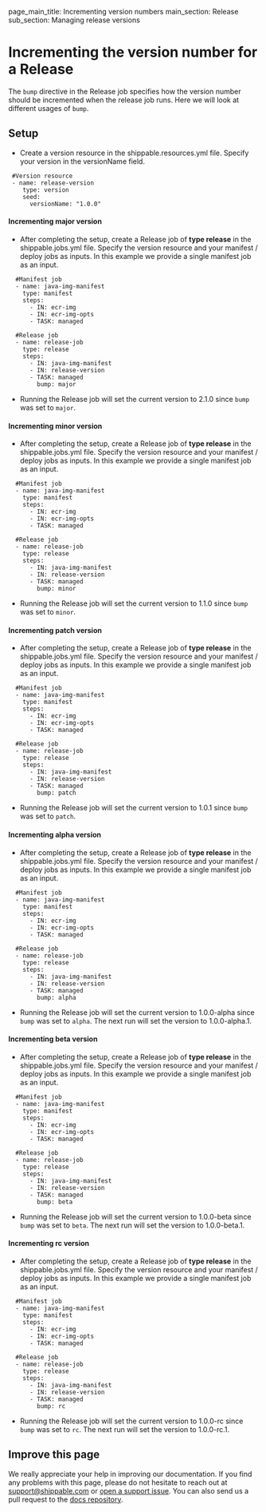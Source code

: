page_main_title: Incrementing version numbers
main_section: Release
sub_section: Managing release versions


# Incrementing the version number for a Release

The `bump` directive in the Release job specifies how the version number should be incremented when the release job runs. Here we will look at different usages of `bump`. 

## Setup

-  Create a version resource in the shippable.resources.yml file. Specify your version in the versionName field.

```
 #Version resource
 - name: release-version
    type: version
    seed:
      versionName: "1.0.0"
```


#### Incrementing major version

- After completing the setup, create a Release job of **type release** in the shippable.jobs.yml file. Specify the version resource and your manifest / deploy jobs as inputs. In this example
 we provide a single manifest job as an input. 

```
  #Manifest job  
  - name: java-img-manifest
    type: manifest
    steps:
      - IN: ecr-img
      - IN: ecr-img-opts
      - TASK: managed
  
  #Release job    
  - name: release-job
    type: release
    steps:
      - IN: java-img-manifest
      - IN: release-version
      - TASK: managed
        bump: major 
```

- Running the Release job will set the current version to 2.1.0 since `bump` was set to `major`.

#### Incrementing minor version

- After completing the setup, create a Release job of **type release** in the shippable.jobs.yml file. Specify the version resource and your manifest / deploy jobs as inputs. In this example
 we provide a single manifest job as an input.

```
  #Manifest job  
  - name: java-img-manifest
    type: manifest
    steps:
      - IN: ecr-img
      - IN: ecr-img-opts
      - TASK: managed
  
  #Release job    
  - name: release-job
    type: release
    steps:
      - IN: java-img-manifest
      - IN: release-version
      - TASK: managed
        bump: minor 
```

- Running the Release job will set the current version to 1.1.0 since `bump` was set to `minor`.

#### Incrementing patch version

- After completing the setup, create a Release job of **type release** in the shippable.jobs.yml file. Specify the version resource and your manifest / deploy jobs as inputs. In this example
 we provide a single manifest job as an input.

```
  #Manifest job  
  - name: java-img-manifest
    type: manifest
    steps:
      - IN: ecr-img
      - IN: ecr-img-opts
      - TASK: managed
  
  #Release job    
  - name: release-job
    type: release
    steps:
      - IN: java-img-manifest
      - IN: release-version
      - TASK: managed
        bump: patch 
```

- Running the Release job will set the current version to 1.0.1 since `bump` was set to `patch`.

#### Incrementing alpha version

- After completing the setup, create a Release job of **type release** in the shippable.jobs.yml file. Specify the version resource and your manifest / deploy jobs as inputs. In this example
 we provide a single manifest job as an input.

```
  #Manifest job  
  - name: java-img-manifest
    type: manifest
    steps:
      - IN: ecr-img
      - IN: ecr-img-opts
      - TASK: managed
  
  #Release job    
  - name: release-job
    type: release
    steps:
      - IN: java-img-manifest
      - IN: release-version
      - TASK: managed
        bump: alpha 
```

- Running the Release job will set the current version to 1.0.0-alpha since `bump` was set to `alpha`. The next run will set the version to 1.0.0-alpha.1.

#### Incrementing beta version

- After completing the setup, create a Release job of **type release** in the shippable.jobs.yml file. Specify the version resource and your manifest / deploy jobs as inputs. In this example
 we provide a single manifest job as an input.

```
  #Manifest job  
  - name: java-img-manifest
    type: manifest
    steps:
      - IN: ecr-img
      - IN: ecr-img-opts
      - TASK: managed
  
  #Release job    
  - name: release-job
    type: release
    steps:
      - IN: java-img-manifest
      - IN: release-version
      - TASK: managed
        bump: beta 
```

- Running the Release job will set the current version to 1.0.0-beta since `bump` was set to `beta`. The next run will set the version to 1.0.0-beta.1.

#### Incrementing rc version

- After completing the setup, create a Release job of **type release** in the shippable.jobs.yml file. Specify the version resource and your manifest / deploy jobs as inputs. In this example
 we provide a single manifest job as an input.

```
  #Manifest job  
  - name: java-img-manifest
    type: manifest
    steps:
      - IN: ecr-img
      - IN: ecr-img-opts
      - TASK: managed
  
  #Release job    
  - name: release-job
    type: release
    steps:
      - IN: java-img-manifest
      - IN: release-version
      - TASK: managed
        bump: rc 
```

- Running the Release job will set the current version to 1.0.0-rc since `bump` was set to `rc`. The next run will set the version to 1.0.0-rc.1.

## Improve this page

We really appreciate your help in improving our documentation. If you find any problems with this page, please do not hesitate to reach out at [support@shippable.com](mailto:support@shippable.com) or [open a support issue](https://www.github.com/Shippable/support/issues). You can also send us a pull request to the [docs repository](https://www.github.com/Shippable/docs).
